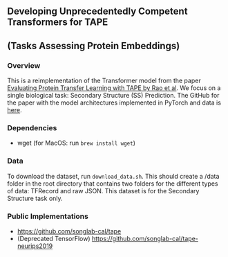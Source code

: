 ## Developing Unprecedentedly Competent Transformers for TAPE 
(Tasks Assessing Protein Embeddings)
---

### Overview

This is a reimplementation of the Transformer model from the paper [Evaluating Protein Transfer Learning with TAPE by Rao et al](https://arxiv.org/pdf/1906.08230.pdf). We focus on a single biological task: Secondary Structure (SS) Prediction. The GitHub for the paper with the model architectures implemented in PyTorch and data is [here](https://github.com/songlab-cal/tape). 

### Dependencies

- wget (for MacOS: run `brew install wget`)

### Data

To download the dataset, run `download_data.sh`. This should create a /data folder in the root directory that contains two folders for the different types of data: TFRecord and raw JSON. This dataset is for the Secondary Structure task only.

### Public Implementations

- https://github.com/songlab-cal/tape
- (Deprecated TensorFlow) https://github.com/songlab-cal/tape-neurips2019
